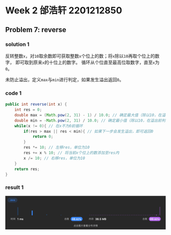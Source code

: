 # Week 2 邰浩轩 2201212850
## Problem 7: reverse
### solution 1
反转整数`x`，对`10`取余数即可获取整数`x`个位上的数；将`x`除以`10`再取个位上的数字，
即可取到原来`x`的十位上的数字。
循环从个位直至最高位取数字，直至`x`为`0`。

未防止溢出，定义`max`与`min`进行判定，如果发生溢出返回`0`。
### code 1
```java
public int reverse(int x) {
    int res = 0;
    double max = (Math.pow(2, 31) - 1) / 10.0; // 确定最大值（除以10，在溢出前判断）
    double min = -Math.pow(2, 31) / 10.0; // 确定最小值（除以10，在溢出前判断）
    while(x != 0){ // 在x不为0前循环
        if(res > max || res < min){ // 如果下一步会发生溢出，即可返回0
            return 0;
        }
        res *= 10; // 左移res，单位为10
        res += x % 10; // 将当前x个位上的数添加至res内
        x /= 10; // 右移res，单位为10
    }
    return res;
}
```
### result 1
![](./p1-1.png)